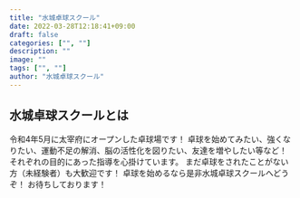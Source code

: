 ```yaml
---
title: "水城卓球スクール"
date: 2022-03-28T12:18:41+09:00
draft: false
categories: ["", ""]
description: ""
image: ""
tags: ["", ""]
author: "水城卓球スクール"
---
```


## 水城卓球スクールとは

  令和4年5月に太宰府にオープンした卓球場です！
  卓球を始めてみたい、強くなりたい、運動不足の解消、脳の活性化を図りたい、友達を増やしたい等など！
  それぞれの目的にあった指導を心掛けています。
  まだ卓球をされたことがない方（未経験者）も大歓迎です！
  卓球を始めるなら是非水城卓球スクールへどうぞ！
  お待ちしております！
